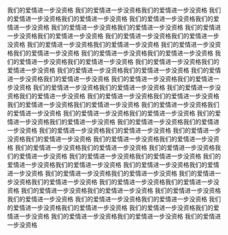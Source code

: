 我们的爱情进一步没资格
我们的爱情进一步没资格我们的爱情进一步没资格
我们的爱情进一步没资格我们的爱情进一步没资格
我们的爱情进一步没资格我们的爱情进一步没资格
我们的爱情进一步没资格我们的爱情进一步没资格
我们的爱情进一步没资格我们的爱情进一步没资格
我们的爱情进一步没资格我们的爱情进一步没资格
我们的爱情进一步没资格我们的爱情进一步没资格
我们的爱情进一步没资格我们的爱情进一步没资格
我们的爱情进一步没资格我们的爱情进一步没资格
我们的爱情进一步没资格我们的爱情进一步没资格
我们的爱情进一步没资格我们的爱情进一步没资格
我们的爱情进一步没资格我们的爱情进一步没资格
我们的爱情进一步没资格我们的爱情进一步没资格
我们的爱情进一步没资格我们的爱情进一步没资格
我们的爱情进一步没资格我们的爱情进一步没资格
我们的爱情进一步没资格我们的爱情进一步没资格
我们的爱情进一步没资格我们的爱情进一步没资格
我们的爱情进一步没资格我们的爱情进一步没资格
我们的爱情进一步没资格我们的爱情进一步没资格
我们的爱情进一步没资格我们的爱情进一步没资格
我们的爱情进一步没资格我们的爱情进一步没资格
我们的爱情进一步没资格我们的爱情进一步没资格
我们的爱情进一步没资格我们的爱情进一步没资格
我们的爱情进一步没资格我们的爱情进一步没资格
我们的爱情进一步没资格我们的爱情进一步没资格
我们的爱情进一步没资格我们的爱情进一步没资格
我们的爱情进一步没资格我们的爱情进一步没资格
我们的爱情进一步没资格我们的爱情进一步没资格
我们的爱情进一步没资格我们的爱情进一步没资格
我们的爱情进一步没资格我们的爱情进一步没资格
我们的爱情进一步没资格我们的爱情进一步没资格
我们的爱情进一步没资格我们的爱情进一步没资格
我们的爱情进一步没资格我们的爱情进一步没资格
我们的爱情进一步没资格我们的爱情进一步没资格
我们的爱情进一步没资格我们的爱情进一步没资格
我们的爱情进一步没资格我们的爱情进一步没资格
我们的爱情进一步没资格我们的爱情进一步没资格
我们的爱情进一步没资格我们的爱情进一步没资格
我们的爱情进一步没资格我们的爱情进一步没资格
我们的爱情进一步没资格

